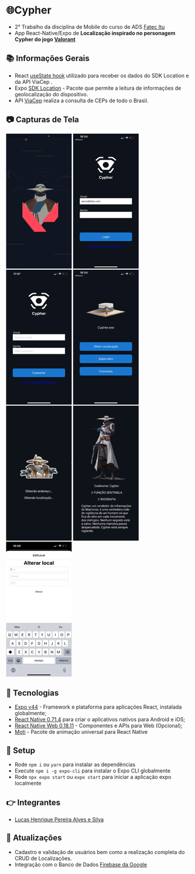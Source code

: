 # 🌐Cypher
* 2° Trabalho da disciplina de Mobile do curso de ADS [Fatec Itu](https://fatecitu.edu.br/portal/cursos/analise-e-desenvolvimento-de-sistemas/)
* App React-Native/Expo de **Localização inspirado no personagem Cypher do jogo [Valorant](https://playvalorant.com/pt-br/?gclid=CjwKCAjw3POhBhBQEiwAqTCuBsSOqclOr-jiEPABjzKKJLVEawMnVLksGHC7X_DpnEhuTvlFAQPjURoCpNEQAvD_BwE&gclsrc=aw.ds)**

## :books: Informações Gerais
- React [useState hook](https://reactjs.org/docs/hooks-state.html) utilizado para receber os dados do SDK Location e da API ViaCep .
- Expo [SDK Location](https://docs.expo.dev/versions/latest/sdk/location/) - Pacote que permite a leitura de informações de geolocalização do dispositivo.
- API [ViaCep](https://viacep.com.br/)  realiza a consulta de CEPs de todo o Brasil.


## :camera: Capturas de Tela
![Loading](./assets/readme/loading.png) ![Login](./assets/readme/login.png) ![Signup](./assets/readme/signup.png)
![Cypher](./assets/readme/cypher.png) ![Ultimate](./assets/readme/ultimate.png)  ![About](./assets/readme/about.png)  ![Edit](./assets/readme/editLocal.png)

## :signal_strength: Tecnologias

* [Expo v44](https://docs.expo.io/) - Framework e plataforma para aplicações React, instalada globalmente; 
* [React Native 0.71.4](https://reactnative.dev/) para criar o aplicativos nativos para Android e iOS;
* [React Native Web 0.18.11](https://www.npmjs.com/package/react-native-web) - Componentes e APIs para Web (Opcional);
* [Moti](https://moti.fyi) - Pacote de animação universal para React Native

## :floppy_disk: Setup

* Rode `npm i` ou `yarn` para instalar as dependências
* Execute `npm i -g expo-cli` para instalar o Expo CLI globalmente
* Rode `npx expo start` ou `expo start`  para iniciar a aplicação expo localmente

## :point_right: Integrantes
* [Lucas Henrique Pereira Alves e Silva](https://github.com/7Lucas)

## 🎉 Atualizações
*  Cadastro e validação de usuários bem como a realização completa do CRUD de Localizações.
*  Integração com o Banco de Dados [Firebase da Google](https://firebase.google.com/?hl=pt)
